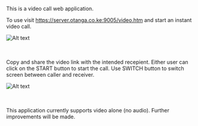 This is a video call web application.

To use visit https://server.otanga.co.ke:9005/video.htm and start an instant video call.

![Alt text](https://otanga.co.ke/project-screenshots/videocall/videocallss1.png "Landing Page")
<br/><br/><br/>

Copy and share the video link with the intended recepient. Either user can click on the START button to start the call. Use SWITCH button to switch screen between caller and receiver.

![Alt text](https://otanga.co.ke/project-screenshots/videocall/videocallss2.png "Video Call")
<br/><br/><br/>

This application currently supports video alone (no audio). Further improvements will be made.
<br/><br/><br/>